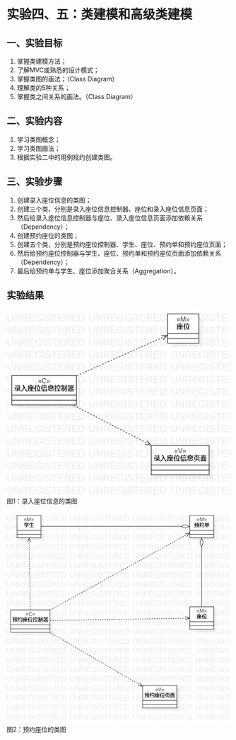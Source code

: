 # 实验四、五：类建模和高级类建模

## 一、实验目标

1. 掌握类建模方法；
2. 了解MVC或熟悉的设计模式；
3. 掌握类图的画法；（Class Diagram）
4. 理解类的5种关系；
5. 掌握类之间关系的画法。（Class Diagram）

## 二、实验内容

1. 学习类图概念；
2. 学习类图画法；
3. 根据实验二中的用例规约创建类图。

## 三、实验步骤

1. 创建录入座位信息的类图；
2. 创建三个类，分别是录入座位信息控制器、座位和录入座位信息页面；
3. 然后给录入座位信息控制器与座位、录入座位信息页面添加依赖关系（Dependency）；
4. 创建预约座位的类图；
5. 创建五个类，分别是预约座位控制器、学生、座位、预约单和预约座位页面；
6. 然后给预约座位控制器与学生、座位、预约单和预约座位页面添加依赖关系（Dependency）；
7. 最后给预约单与学生、座位添加聚合关系（Aggregation）。

## 实验结果

![录入座位信息的类图](./录入座位信息类图.jpg)   
图1：录入座位信息的类图

![预约座位的类图](./预约座位类图.jpg)   
图2：预约座位的类图
